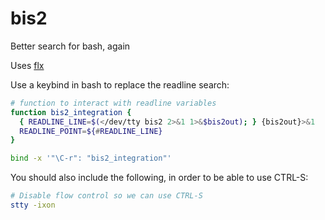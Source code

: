 # bis2
Better search for bash, again

Uses [flx](https://github.com/jrasky/flx)

Use a keybind in bash to replace the readline search:
```bash
# function to interact with readline variables
function bis2_integration {
  { READLINE_LINE=$(</dev/tty bis2 2>&1 1>&$bis2out); } {bis2out}>&1
  READLINE_POINT=${#READLINE_LINE}
}

bind -x '"\C-r": "bis2_integration"'
```

You should also include the following, in order to be able to use CTRL-S:
```bash
# Disable flow control so we can use CTRL-S
stty -ixon
```